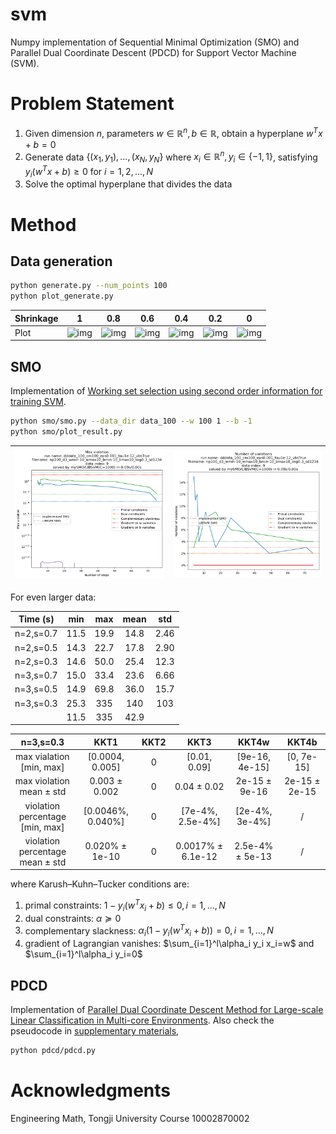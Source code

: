 # svm

Numpy implementation of Sequential Minimal Optimization (SMO) and Parallel Dual Coordinate Descent (PDCD) for Support Vector Machine (SVM).

# Problem Statement

1. Given dimension $n$, parameters $w\in\mathbb{R}^n,b\in\mathbb{R}$, obtain a hyperplane $w^Tx+b=0$
2. Generate data $\{(x_1,y_1),\ldots,(x_N,y_N\}$ where $x_i\in\mathbb{R}^n,y_i\in\{-1,1\}$, satisfying $y_i(w^Tx+b)\ge0$ for $i=1,2,\ldots,N$
3. Solve the optimal hyperplane that divides the data

# Method

## Data generation

```bash
python generate.py --num_points 100
python plot_generate.py
```

| Shrinkage | 1                                                            | 0.8                                                          | 0.6                                                          | 0.4                                                          | 0.2                                                          | 0                                                            |
| --------- | ------------------------------------------------------------ | ------------------------------------------------------------ | ------------------------------------------------------------ | ------------------------------------------------------------ | ------------------------------------------------------------ | ------------------------------------------------------------ |
| Plot      | ![img](file://D:/OneDrive/Python/svm/figures/l1000-s1.0.png?lastModify=1709311491) | ![img](file://D:/OneDrive/Python/svm/figures/l1000-s0.8.png?lastModify=1709311491) | ![img](file://D:/OneDrive/Python/svm/figures/l1000-s0.6.png?lastModify=1709311491) | ![img](file://D:/OneDrive/Python/svm/figures/l1000-s0.4.png?lastModify=1709311491) | ![img](file://D:/OneDrive/Python/svm/figures/l1000-s0.2.png?lastModify=1709311491) | ![img](file://D:/OneDrive/Python/svm/figures/l1000-s0.0.png?lastModify=1709311491) |

## SMO

Implementation of  [Working set selection using second order information for training SVM](https://www.csie.ntu.edu.tw/~cjlin/papers/quadworkset.pdf).

```bash
python smo/smo.py --data_dir data_100 --w 100 1 --b -1
python smo/plot_result.py  
```

| ![](smo/figures/np100_d3_wmin-10_wmax10_bmin-10_bmax10_skg0.3_sd1234_9_max.png) | ![](smo/figures/np100_d3_wmin-10_wmax10_bmin-10_bmax10_skg0.3_sd1234_9_num.png) |
| ------------------------------------------------------------ | ------------------------------------------------------------ |

For even larger data:

| Time (s)  | min  | max  | mean | std  |
| :-------: | :--: | :--: | :--: | :--: |
| n=2,s=0.7 | 11.5 | 19.9 | 14.8 | 2.46 |
| n=2,s=0.5 | 14.3 | 22.7 | 17.8 | 2.90 |
| n=2,s=0.3 | 14.6 | 50.0 | 25.4 | 12.3 |
| n=3,s=0.7 | 15.0 | 33.4 | 23.6 | 6.66 |
| n=3,s=0.5 | 14.9 | 69.8 | 36.0 | 15.7 |
| n=3,s=0.3 | 25.3 | 335  | 140  | 103  |
|           | 11.5 | 335  | 42.9 |      |

|               n=3,s=0.3               |       KKT1        | KKT2 |       KKT3        |      KKT4w      |     KKT4b     |
| :-----------------------------------: | :---------------: | :--: | :---------------: | :-------------: | :-----------: |
|     max vialation<br />[min, max]     |  [0.0004, 0.005]  |  0   |   [0.01, 0.09]    | [9e-16, 4e-15]  |  [0, 7e-15]   |
|     max violation<br />mean ± std     |   0.003 ± 0.002   |  0   |    0.04 ± 0.02    |  2e-15 ± 9e-16  | 2e-15 ± 2e-15 |
| violation percentage<br /> [min, max] | [0.0046%, 0.040%] |  0   | [7e-4%, 2.5e-4%]  | [2e-4%, 3e-4%]  |       /       |
| violation percentage<br />mean ± std  |  0.020% ± 1e-10   |  0   | 0.0017% ± 6.1e-12 | 2.5e-4% ± 5e-13 |       /       |

where Karush–Kuhn–Tucker conditions are:

1. primal constraints: $1-y_i(w^Tx_i+b)\le0,i=1,\ldots,N$
2. dual constraints: $\alpha\succeq 0$
3. complementary slackness: $\alpha_i (1-y_i(w^Tx_i+b))=0,i=1,\ldots,N$
4. gradient of Lagrangian vanishes: $\sum_{i=1}^l\alpha_i y_i x_i=w$ and $\sum_{i=1}^l\alpha_i y_i=0$

## PDCD

Implementation of [Parallel Dual Coordinate Descent Method for Large-scale Linear Classification in Multi-core Environments](https://www.csie.ntu.edu.tw/~cjlin/papers/multicore_cddual.pdf). Also check the pseudocode in [supplementary materials](https://www.csie.ntu.edu.tw/~cjlin/libsvmtools/multicore-liblinear/multicore_cddual_supplement.pdf),

```bash
python pdcd/pdcd.py
```

# Acknowledgments

Engineering Math, Tongji University Course 10002870002

